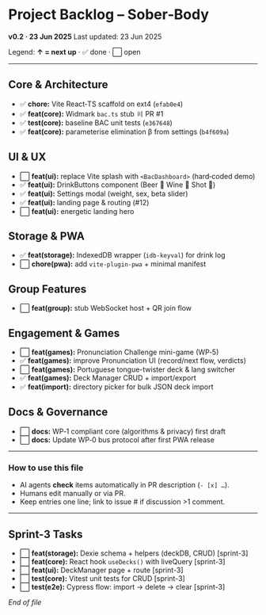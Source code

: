 # Project Backlog – Sober‑Body

**v0.2 · 23 Jun 2025**
Last updated: 23 Jun 2025

Legend: **↑ = next up** · ✅ done · ⬜ open

---

## Core & Architecture

* ✅ **chore:** Vite React‑TS scaffold on ext4 (`efab0e4`)
* ✅ **feat(core):** Widmark `bac.ts` stub 〣 PR #1
* ✅ **test(core):** baseline BAC unit tests (`e367648`)
* ✅ **feat(core):** parameterise elimination β from settings (`b4f609a`)

## UI & UX

* ⬜ **feat(ui):** replace Vite splash with `<BacDashboard>` (hard‑coded demo)
* ✅ **feat(ui):** DrinkButtons component (Beer 🍺 Wine 🍷 Shot 🥃)
* ✅ **feat(ui):** Settings modal (weight, sex, beta slider)
* ✅ **feat(ui):** landing page & routing (#12)
* ⬜ **feat(ui):** energetic landing hero

## Storage & PWA

* ✅ **feat(storage):** IndexedDB wrapper (`idb-keyval`) for drink log
* ⬜ **chore(pwa):** add `vite-plugin-pwa` + minimal manifest

## Group Features

* ⬜ **feat(group):** stub WebSocket host + QR join flow

## Engagement & Games

* ⬜ **feat(games):** Pronunciation Challenge mini-game (WP‑5)
* ✅ **feat(games):** improve Pronunciation UI (record/next flow, verdicts)
* ⬜ **feat(games):** Portuguese tongue-twister deck & lang switcher
* ✅ **feat(games):** Deck Manager CRUD + import/export
* ✅ **feat(import):** directory picker for bulk JSON deck import

## Docs & Governance

* ⬜ **docs:** WP‑1 compliant core (algorithms & privacy) first draft
* ⬜ **docs:** Update WP‑0 bus protocol after first PWA release

---

### How to use this file

* AI agents **check** items automatically in PR description (`- [x] …`).
* Humans edit manually or via PR.
* Keep entries one line; link to issue # if discussion >1 comment.

---

## Sprint-3 Tasks

* ⬜ **feat(storage):** Dexie schema + helpers (deckDB, CRUD) [sprint-3]
* ⬜ **feat(core):** React hook `useDecks()` with liveQuery [sprint-3]
* ⬜ **feat(ui):** DeckManager page + route [sprint-3]
* ⬜ **test(core):** Vitest unit tests for CRUD [sprint-3]
* ⬜ **test(e2e):** Cypress flow: import → delete → clear [sprint-3]

*End of file*
